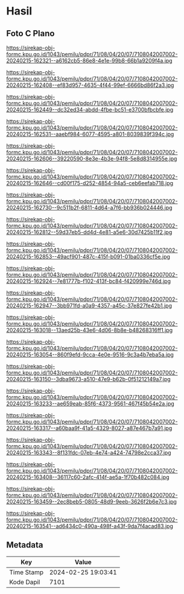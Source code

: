 # Hasil

## Foto C Plano

https://sirekap-obj-formc.kpu.go.id/1043/pemilu/pdpr/71/08/04/20/07/7108042007002-20240215-162321--a6162cb5-86e8-4e1e-99b8-66b1a9209f4a.jpg

https://sirekap-obj-formc.kpu.go.id/1043/pemilu/pdpr/71/08/04/20/07/7108042007002-20240215-162408--ef83d957-4635-4f44-99ef-6666bd86f2a3.jpg

https://sirekap-obj-formc.kpu.go.id/1043/pemilu/pdpr/71/08/04/20/07/7108042007002-20240215-162449--dc32ed34-abdd-4fbe-bc51-e3700bfbcbfe.jpg

https://sirekap-obj-formc.kpu.go.id/1043/pemilu/pdpr/71/08/04/20/07/7108042007002-20240215-162531--aaebf984-6077-4595-a801-8039839f394c.jpg

https://sirekap-obj-formc.kpu.go.id/1043/pemilu/pdpr/71/08/04/20/07/7108042007002-20240215-162606--39220590-8e3e-4b3e-94f8-5e8d8314955e.jpg

https://sirekap-obj-formc.kpu.go.id/1043/pemilu/pdpr/71/08/04/20/07/7108042007002-20240215-162646--cd00f175-d252-4854-94a5-ceb6eefab718.jpg

https://sirekap-obj-formc.kpu.go.id/1043/pemilu/pdpr/71/08/04/20/07/7108042007002-20240215-162730--9c511b2f-6811-4d64-a7f6-bb936b024446.jpg

https://sirekap-obj-formc.kpu.go.id/1043/pemilu/pdpr/71/08/04/20/07/7108042007002-20240215-162812--59d37eb5-dd4d-4e81-a5e6-30d7425b11f2.jpg

https://sirekap-obj-formc.kpu.go.id/1043/pemilu/pdpr/71/08/04/20/07/7108042007002-20240215-162853--49acf901-487c-415f-b091-01ba0336cf5e.jpg

https://sirekap-obj-formc.kpu.go.id/1043/pemilu/pdpr/71/08/04/20/07/7108042007002-20240215-162924--7e81777b-f102-413f-bc84-f420999e746d.jpg

https://sirekap-obj-formc.kpu.go.id/1043/pemilu/pdpr/71/08/04/20/07/7108042007002-20240215-162947--3bb971fd-a0a9-4357-a45c-37e827fe42b1.jpg

https://sirekap-obj-formc.kpu.go.id/1043/pemilu/pdpr/71/08/04/20/07/7108042007002-20240215-163018--13aed25b-43e6-4d06-8b8e-b48268316ff1.jpg

https://sirekap-obj-formc.kpu.go.id/1043/pemilu/pdpr/71/08/04/20/07/7108042007002-20240215-163054--860f9efd-9cca-4e0e-9516-9c3a4b7eba5a.jpg

https://sirekap-obj-formc.kpu.go.id/1043/pemilu/pdpr/71/08/04/20/07/7108042007002-20240215-163150--3dba9673-a510-47e9-b62b-0f51212149a7.jpg

https://sirekap-obj-formc.kpu.go.id/1043/pemilu/pdpr/71/08/04/20/07/7108042007002-20240215-163233--ae659eab-85f6-4373-9561-467f45b54e2a.jpg

https://sirekap-obj-formc.kpu.go.id/1043/pemilu/pdpr/71/08/04/20/07/7108042007002-20240215-163317--a60baa9f-41a5-4329-8027-a87e467b7a91.jpg

https://sirekap-obj-formc.kpu.go.id/1043/pemilu/pdpr/71/08/04/20/07/7108042007002-20240215-163343--8f131fdc-07eb-4e74-a424-74798e2cca37.jpg

https://sirekap-obj-formc.kpu.go.id/1043/pemilu/pdpr/71/08/04/20/07/7108042007002-20240215-163408--36117c60-2afc-414f-ae5a-1f70b482c084.jpg

https://sirekap-obj-formc.kpu.go.id/1043/pemilu/pdpr/71/08/04/20/07/7108042007002-20240215-163459--2ec8beb5-0805-48d9-9eeb-3626f2b6e7c3.jpg

https://sirekap-obj-formc.kpu.go.id/1043/pemilu/pdpr/71/08/04/20/07/7108042007002-20240215-163541--ad6434c0-490a-498f-a43f-9da7f4acad83.jpg


## Metadata

| Key        | Value               |
| ---------- | ------------------- |
| Time Stamp | 2024-02-25 19:03:41 |
| Kode Dapil | 7101                |



